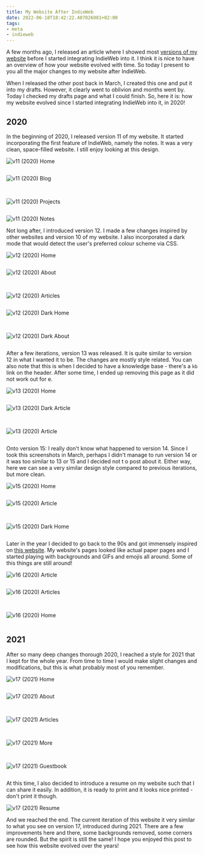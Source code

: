 ```yaml
---
title: My Website After IndieWeb
date: 2022-06-18T18:42:22.407026981+02:00
tags:
- meta
- indieweb
---
```


A few months ago, I released an article where I showed most [versions of my website](/2022/03/25/my-website-before-indieweb) before I started integrating IndieWeb into it. I think it is nice to have an overview of how your website evolved with time. So today I present to you all the major changes to my website after IndieWeb. 

<!--more-->

When I released the other post back in March, I created this one and put it into my drafts. However, it clearly went to oblivion and months went by. Today I checked my drafts page and what I could finish. So, here it is: how my website evolved since I started integrating IndieWeb into it, in 2020!


<style>
.g50-50 {
  display: grid;
  grid-template-columns: repeat(auto-fill, minmax(20rem, 1fr));
  grid-gap: 1rem;
}

.g50-50 figure {
  margin: 0;
}

figure figcaption {
  display: none
}

figure img {
  border: 1px solid var(--near-white);
}
</style>

## 2020

In the beginning of 2020, I released version 11 of my website. It started incorporating the first feature of IndieWeb, namely the notes. It was a very clean, space-filled website. I still enjoy looking at this design.

![v11 (2020) Home](cdn:/2022-03-v11-home?class=fw)

<div class="g50-50 fw">

![v11 (2020) Blog](cdn:/2022-03-v11-blog)

![v11 (2020) Projects](cdn:/2022-03-v11-projects)

</div>

![v11 (2020) Notes](cdn:/2022-03-v11-notes?class=fw)

Not long after, I introduced version 12. I made a few changes inspired by other websites and version 10 of my website. I also incorporated a dark mode that would detect the user's preferred colour scheme via CSS.

![v12 (2020) Home](cdn:/2022-03-v12-home?class=fw)

<div class="g50-50 fw">

![v12 (2020) About](cdn:/2022-03-v12-about)

![v12 (2020) Articles](cdn:/2022-03-v12-articles)

</div>

<div class="g50-50 fw">

![v12 (2020) Dark Home](cdn:/2022-03-v12-dark)

![v12 (2020) Dark About](cdn:/2022-03-v12-dark-about)

</div>

After a few iterations, version 13 was released. It is quite similar to version 12 in what I wanted it to be. The changes are mostly style related. You can also note that this is when I decided to have a knowledge base - there's a `kb` link on the header. After some time, I ended up removing this page as it did not work out for e.

![v13 (2020) Home](cdn:/2022-03-v13-home?class=fw)

<div class="g50-50 fw">

![v13 (2020) Dark Article](cdn:/2022-03-v13-article-dark)

![v13 (2020) Article](cdn:/2022-03-v13-article)

</div>

Onto version 15: I really don't know what happened to version 14. Since I took this screenshots in March, perhaps I didn't manage to run version 14 or it was too similar to 13 or 15 and I decided not t o post about it. Either way, here we can see a very similar design style compared to previous iterations, but more clean.

![v15 (2020) Home](cdn:/2022-03-v15-home?class=fw)

<div class="g50-50 fw">

![v15 (2020) Article](cdn:/2022-03-v15-article)

![v15 (2020) Dark Home](cdn:/2022-03-v15-dark)

</div>

Later in the year I decided to go back to the 90s and got immensely inspired on [this website](https://neustadt.fr/). My website's pages looked like actual paper pages and I started playing with backgrounds and GIFs and emojis all around. Some of this things are still around!

![v16 (2020) Article](cdn:/2022-03-v16-article?class=fw)

<div class="g50-50 fw">

![v16 (2020) Articles](cdn:/2022-03-v16-articles)

![v16 (2020) Home](cdn:/2022-03-v16-home)

</div>

## 2021

After so many deep changes thorough 2020, I reached a style for 2021 that I kept for the whole year. From time to time I would make slight changes and modifications, but this is what probably most of you remember.

![v17 (2021) Home](cdn:/2022-03-v17-home?class=fw)
 
<div class="g50-50 fw">

![v17 (2021) About](cdn:/2022-03-v17-about)

![v17 (2021) Articles](cdn:/2022-03-v17-articles)

![v17 (2021) More](cdn:/2022-03-v17-more)

![v17 (2021) Guestbook](cdn:/2022-03-v17-guestbook)

</div>

At this time, I also decided to introduce a resume on my website such that I can share it easily. In addition, it is ready to print and it looks nice printed - don't print it though.

![v17 (2021) Resume](cdn:/2022-03-v17-resume?class=fw)

And we reached the end. The current iteration of this website it very similar to what you see on version 17, introduced during 2021. There are a few improvements here and there, some backgrounds removed, some corners are rounded. But the spirit is still the same! I hope you enjoyed this post to see how this website evolved over the years!
